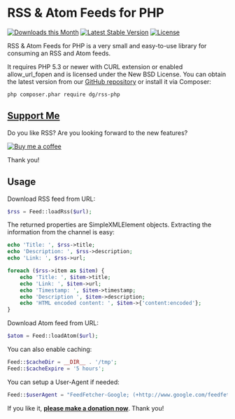 RSS & Atom Feeds for PHP
========================

[![Downloads this Month](https://img.shields.io/packagist/dm/dg/rss-php.svg)](https://packagist.org/packages/dg/rss-php)
[![Latest Stable Version](https://poser.pugx.org/dg/rss-php/v/stable)](https://github.com/dg/rss-php/releases)
[![License](https://img.shields.io/badge/license-New%20BSD-blue.svg)](https://github.com/dg/rss-php/blob/master/license.md)

RSS & Atom Feeds for PHP is a very small and easy-to-use library for consuming an RSS and Atom feeds.

It requires PHP 5.3 or newer with CURL extension or enabled allow_url_fopen
and is licensed under the New BSD License. You can obtain the latest version from
our [GitHub repository](https://github.com/dg/rss-php/releases) or install it via Composer:

```
php composer.phar require dg/rss-php
```

[Support Me](https://github.com/sponsors/dg)
--------------------------------------------

Do you like RSS? Are you looking forward to the new features?

[![Buy me a coffee](https://files.nette.org/icons/donation-3.svg)](https://github.com/sponsors/dg)

Thank you!


Usage
-----

Download RSS feed from URL:

```php
$rss = Feed::loadRss($url);
```

The returned properties are SimpleXMLElement objects. Extracting
the information from the channel is easy:

```php
echo 'Title: ', $rss->title;
echo 'Description: ', $rss->description;
echo 'Link: ', $rss->url;

foreach ($rss->item as $item) {
	echo 'Title: ', $item->title;
	echo 'Link: ', $item->url;
	echo 'Timestamp: ', $item->timestamp;
	echo 'Description ', $item->description;
	echo 'HTML encoded content: ', $item->{'content:encoded'};
}
```

Download Atom feed from URL:

```php
$atom = Feed::loadAtom($url);
```

You can also enable caching:

```php
Feed::$cacheDir = __DIR__ . '/tmp';
Feed::$cacheExpire = '5 hours';
```

You can setup a User-Agent if needed:

```php
Feed::$userAgent = "FeedFetcher-Google; (+http://www.google.com/feedfetcher.html)";
```

If you like it, **[please make a donation now](https://nette.org/make-donation?to=rss-php)**. Thank you!
